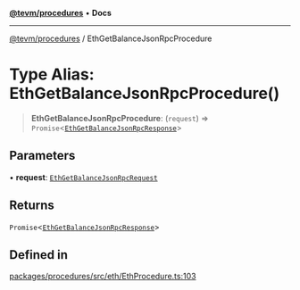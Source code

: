 [**@tevm/procedures**](../README.md) • **Docs**

***

[@tevm/procedures](../globals.md) / EthGetBalanceJsonRpcProcedure

# Type Alias: EthGetBalanceJsonRpcProcedure()

> **EthGetBalanceJsonRpcProcedure**: (`request`) => `Promise`\<[`EthGetBalanceJsonRpcResponse`](EthGetBalanceJsonRpcResponse.md)\>

## Parameters

• **request**: [`EthGetBalanceJsonRpcRequest`](EthGetBalanceJsonRpcRequest.md)

## Returns

`Promise`\<[`EthGetBalanceJsonRpcResponse`](EthGetBalanceJsonRpcResponse.md)\>

## Defined in

[packages/procedures/src/eth/EthProcedure.ts:103](https://github.com/evmts/tevm-monorepo/blob/main/packages/procedures/src/eth/EthProcedure.ts#L103)
